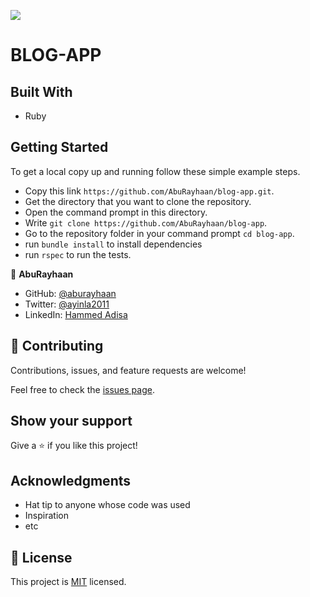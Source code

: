 ![](https://img.shields.io/badge/Microverse-blueviolet)

# BLOG-APP

## Built With

- Ruby

## Getting Started

To get a local copy up and running follow these simple example steps.

- Copy this link `https://github.com/AbuRayhaan/blog-app.git`.
- Get the directory that you want to clone the repository.
- Open the command prompt in this directory.
- Write `git clone https://github.com/AbuRayhaan/blog-app`.
- Go to the repository folder in your command prompt `cd blog-app`.
- run `bundle install` to install dependencies
- run `rspec` to run the tests.

👤 **AbuRayhaan**

- GitHub: [@aburayhaan](https://github.com/AbuRayhaan)
- Twitter: [@ayinla2011](https://twitter.com/Ayinla2011)
- LinkedIn: [Hammed Adisa](https://www.linkedin.com/in/hammed-adisa)

## 🤝 Contributing

Contributions, issues, and feature requests are welcome!

Feel free to check the [issues page](../../issues/).

## Show your support

Give a ⭐️ if you like this project!

## Acknowledgments

- Hat tip to anyone whose code was used
- Inspiration
- etc

## 📝 License

This project is [MIT](https://github.com/AbuRayhaan/blog-app/blob/create-model/license) licensed.
